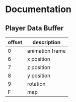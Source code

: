 # Documentation

## Player Data Buffer

| offset | description |
|---|------------------|
| 0 | animation frame  |
| 6 | x position       |
| 7 | z position       |
| 8 | y position       |
| 9 | rotation         |
| F | map              |
